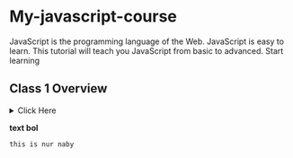 # My-javascript-course
JavaScript is the programming language of the Web. JavaScript is easy to learn. This tutorial will teach you JavaScript from basic to advanced. Start learning
## Class 1 Overview
<details>
<summary>Click Here </summary>

### Math 
- Math.round(x)	Returns x rounded to its nearest integer
- Math.ceil(x)	Returns x rounded up to its nearest integer
- Math.floor(x)	Returns x rounded down to its nearest integer
- Math.trunc(x)	Returns the integer part of x (new in ES6)
</details>

__text bol__

`this is nur naby`

